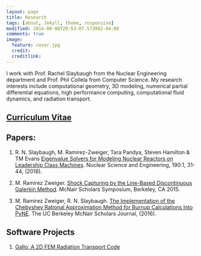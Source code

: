 ```yaml
---
layout: page
title: Research
tags: [about, Jekyll, theme, responsive]
modified: 2014-08-08T20:53:07.573882-04:00
comments: true
image:
  feature: cover.jpg
  credit:
  creditlink:
---
```


I work with Prof. Rachel Slaybaugh from the Nuclear Engineering department and
Prof. Phil Collela from Computer Science. My research interests include
computational geometry, 3D modeling, numerical partial differential equations,
high performance computing, computational fluid dynamics, and radiation transport.

## [Curriculum Vitae](MRZ_CV.pdf)

## Papers:
1. R. N. Slaybaugh, M. Ramirez-Zweiger, Tara Pandya, Steven Hamilton & TM Evans [Eigenvalue Solvers for Modeling Nuclear Reactors on Leadership Class Machines](https://www.tandfonline.com/doi/full/10.1080/00295639.2017.1413875). Nuclear Science and Engineering, 190:1, 31-44, (2018).


2. M. Ramirez Zweiger. [Shock Capturing by the Line-Based Discontinuous Galerkin Method](Marissa_LDG.pdf). McNair Scholars Symposium, Berkeley, CA 2015.


3. M. Ramirez Zweiger, R. N. Slaybaugh. [The Implementation of the Chebyshev Rational Approximation Method for Burnup Calculations Into PyNE](McNair.pdf). The UC Berkeley McNair Scholars Journal, (2016).

## Software Projects

1. [Gallo: A 2D FEM Radiation Transport Code](https://github.com/mzweig/gallo)
